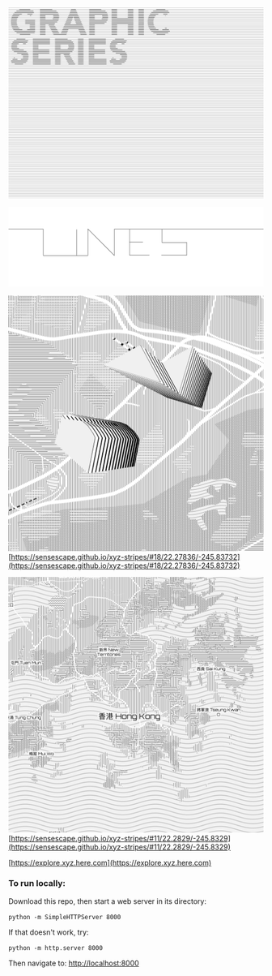 ![GRAPHIC SERIES](https://raw.githubusercontent.com/sensescape/xyz-stripes/master/images/graphic_series_lines4.jpg)

![LINES](https://raw.githubusercontent.com/sensescape/xyz-stripes/master/images/lines-title3.png)

![STRIPES](https://raw.githubusercontent.com/sensescape/xyz-stripes/master/images/xyz-stripes-map7.png)
[https://sensescape.github.io/xyz-stripes/#18/22.27836/-245.83732](https://sensescape.github.io/xyz-stripes/#18/22.27836/-245.83732)

![STRIPES](https://raw.githubusercontent.com/sensescape/xyz-stripes/master/images/xyz-stripes-map6.png)
[https://sensescape.github.io/xyz-stripes/#11/22.2829/-245.8329](https://sensescape.github.io/xyz-stripes/#11/22.2829/-245.8329)

[https://explore.xyz.here.com](https://explore.xyz.here.com)

### To run locally:

Download this repo, then start a web server in its directory:

    python -m SimpleHTTPServer 8000
    
If that doesn't work, try:

    python -m http.server 8000
    
Then navigate to: [http://localhost:8000](http://localhost:8000)

